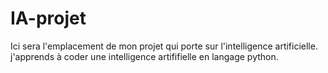 # IA-projet
Ici sera l'emplacement de mon projet qui porte sur l'intelligence artificielle.
j'apprends à coder une intelligence artififielle en langage python.
